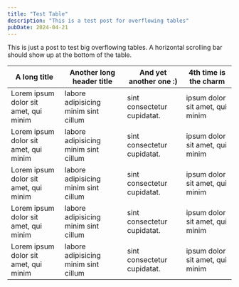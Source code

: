 ```yaml
---
title: "Test Table"
description: "This is a test post for overflowing tables"
pubDate: 2024-04-21
---
```


This is just a post to test big overflowing tables.
A horizontal scrolling bar should show up at the bottom of the table.

| A long title | Another long header title | And yet another one :)| 4th time is the charm|
|---|---|---|---| 
| Lorem ipsum dolor sit amet, qui minim  | labore adipisicing minim sint cillum|  sint consectetur cupidatat.| ipsum dolor sit amet, qui minim |
| Lorem ipsum dolor sit amet, qui minim  | labore adipisicing minim sint cillum|  sint consectetur cupidatat.| ipsum dolor sit amet, qui minim |
| Lorem ipsum dolor sit amet, qui minim  | labore adipisicing minim sint cillum|  sint consectetur cupidatat.| ipsum dolor sit amet, qui minim |
| Lorem ipsum dolor sit amet, qui minim  | labore adipisicing minim sint cillum|  sint consectetur cupidatat.| ipsum dolor sit amet, qui minim |
| Lorem ipsum dolor sit amet, qui minim  | labore adipisicing minim sint cillum|  sint consectetur cupidatat.| ipsum dolor sit amet, qui minim |

